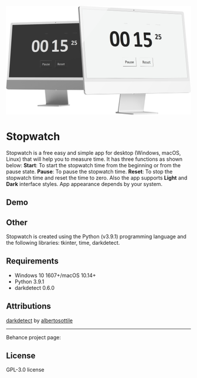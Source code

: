 ![Stopwatch, Windows, Dark/Light modes](assets/cover_transparent.png)

# Stopwatch

Stopwatch is a free easy and simple app for desktop (Windows, macOS, Linux) that will help you to measure time. It has three functions as shown below:
**Start**: To start the stopwatch time from the beginning or from the pause state.
**Pause**: To pause the stopwatch time.
**Reset**: To stop the stopwatch time and reset the time to zero.
Also the app supports **Light** and **Dark** interface styles. App appearance depends by your system.

## Demo

## Other

Stopwatch is created using the Python (v3.9.1) programming language and the following libraries: tkinter, time, darkdetect.

## Requirements

- Windows 10 1607+/macOS 10.14+
- Python 3.9.1
- darkdetect 0.6.0

## Attributions

[darkdetect](https://github.com/albertosottile/darkdetect) by [albertosottile](https://github.com/albertosottile)

---
Behance project page: 

## License

GPL-3.0 license
